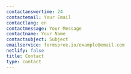 ```yaml
---
contactanswertime: 24
contactemail: Your Email
contactlang: en
contactmessage: Your Message
contactname: Your Name
contactsubject: Subject
emailservice: formspree.io/example@email.com
netlify: false
title: Contact
type: contact
---
```

